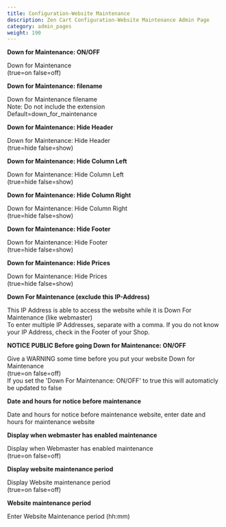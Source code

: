 ```yaml
---
title: Configuration-Website Maintenance
description: Zen Cart Configuration-Website Maintenance Admin Page 
category: admin_pages
weight: 190
---
```


<b>Down for Maintenance: ON/OFF</b>

<div class='indent'>Down for Maintenance <br />(true=on false=off)</div>


<b>Down for Maintenance: filename</b>

<div class='indent'>Down for Maintenance filename<br />Note: Do not include the extension<br />Default=down_for_maintenance</div>


<b>Down for Maintenance: Hide Header</b>

<div class='indent'>Down for Maintenance: Hide Header <br />(true=hide false=show)</div>


<b>Down for Maintenance: Hide Column Left</b>

<div class='indent'>Down for Maintenance: Hide Column Left <br />(true=hide false=show)</div>


<b>Down for Maintenance: Hide Column Right</b>

<div class='indent'>Down for Maintenance: Hide Column Right <br />(true=hide false=show)</div>


<b>Down for Maintenance: Hide Footer</b>

<div class='indent'>Down for Maintenance: Hide Footer <br />(true=hide false=show)</div>


<b>Down for Maintenance: Hide Prices</b>

<div class='indent'>Down for Maintenance: Hide Prices <br />(true=hide false=show)</div>


<b>Down For Maintenance (exclude this IP-Address)</b>

<div class='indent'>This IP Address is able to access the website while it is Down For Maintenance (like webmaster)<br />To enter multiple IP Addresses, separate with a comma. If you do not know your IP Address, check in the Footer of your Shop.</div>


<b>NOTICE PUBLIC Before going Down for Maintenance: ON/OFF</b>

<div class='indent'>Give a WARNING some time before you put your website Down for Maintenance<br />(true=on false=off)<br />If you set the 'Down For Maintenance: ON/OFF' to true this will automaticly be updated to false</div>


<b>Date and hours for notice before maintenance</b>

<div class='indent'>Date and hours for notice before maintenance website, enter date and hours for maintenance website</div>


<b>Display when webmaster has enabled maintenance</b>

<div class='indent'>Display when Webmaster has enabled maintenance <br />(true=on false=off)<br /></div>


<b>Display website maintenance period</b>

<div class='indent'>Display Website maintenance period <br />(true=on false=off)<br /></div>


<b>Website maintenance period</b>

<div class='indent'>Enter Website Maintenance period (hh:mm)</div>


